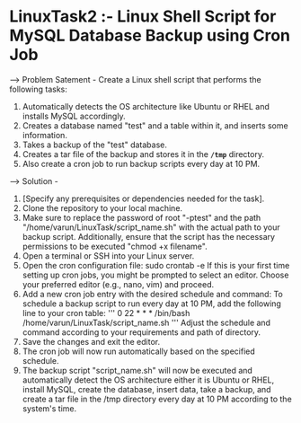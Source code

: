 # LinuxTask2 :- Linux Shell Script for MySQL Database Backup using Cron Job

--> Problem Satement - Create a Linux shell script that performs the following tasks:
1. Automatically detects the OS architecture like Ubuntu or RHEL and installs MySQL accordingly.
2. Creates a database named "test" and a table within it, and inserts some information.
3. Takes a backup of the "test" database.
4. Creates a tar file of the backup and stores it in the **`/tmp`** directory.
5. Also create a cron job to run backup scripts every day at 10 PM.

--> Solution -
1. [Specify any prerequisites or dependencies needed for the task].
2. Clone the repository to your local machine.
3. Make sure to replace the password of root "-ptest" and the path "/home/varun/LinuxTask/script_name.sh" with the actual path to your backup script. Additionally, ensure that the script has the   necessary permissions to be executed "chmod +x filename".
4. Open a terminal or SSH into your Linux server.
5. Open the cron configuration file: sudo crontab -e
   If this is your first time setting up cron jobs, you might be prompted to select an editor. Choose your preferred editor (e.g., nano, vim) and proceed.
6. Add a new cron job entry with the desired schedule and command:
   To schedule a backup script to run every day at 10 PM, add the following line to your cron table:
   '''  0 22 * * * /bin/bash /home/varun/LinuxTask/script_name.sh  '''
   Adjust the schedule and command according to your requirements and path of directory.
7. Save the changes and exit the editor.
8. The cron job will now run automatically based on the specified schedule.
9. The backup script "script_name.sh" will now be executed and automatically detect the OS architecture either it is Ubuntu or RHEL, install MySQL, create the database, insert data, take a backup, and create a tar file in the /tmp directory every day at 10 PM according to the system's time.
